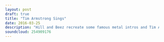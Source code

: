 ```yaml
---
layout: post
draft: true
title: "Tim Armstrong Sings"
date: 2016-03-25
description: "Hill and Beez recreate some famous metal intros and Tim Armstrong pops in to sing a few famous hits*, there’s much lolz at the thought of Axl Rose in AC/DC, a look at the new Biffy Clyro and Andy Black songs, album reviews on Asking Alexandria, Amon Amarth and Walls of Jericho with Trivium’s The Crusade taking centre stage in this week’s Album Club. *This podcast does not contain the real Tim Armstrong…though it really sounds like it does."
soundcloud: 254909176
---
```

